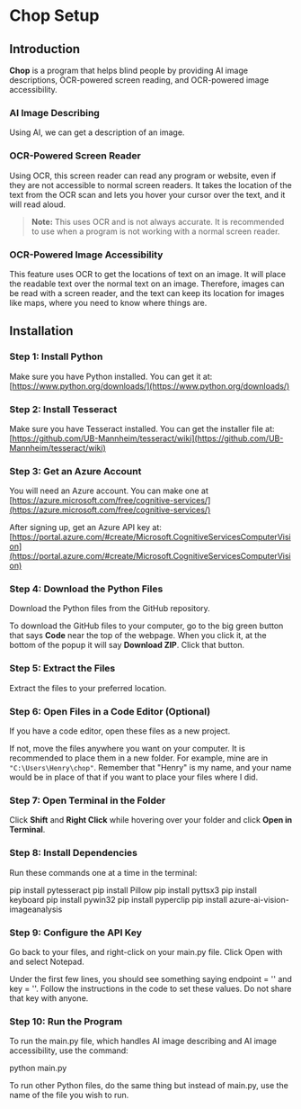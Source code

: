 # Chop Setup

## Introduction

**Chop** is a program that helps blind people by providing AI image descriptions, OCR-powered screen reading, and OCR-powered image accessibility.

### AI Image Describing

Using AI, we can get a description of an image.

### OCR-Powered Screen Reader

Using OCR, this screen reader can read any program or website, even if they are not accessible to normal screen readers. It takes the location of the text from the OCR scan and lets you hover your cursor over the text, and it will read aloud.

> **Note:** This uses OCR and is not always accurate. It is recommended to use when a program is not working with a normal screen reader.

### OCR-Powered Image Accessibility

This feature uses OCR to get the locations of text on an image. It will place the readable text over the normal text on an image. Therefore, images can be read with a screen reader, and the text can keep its location for images like maps, where you need to know where things are.

## Installation

### Step 1: Install Python

Make sure you have Python installed. You can get it at: [https://www.python.org/downloads/](https://www.python.org/downloads/)

### Step 2: Install Tesseract

Make sure you have Tesseract installed. You can get the installer file at: [https://github.com/UB-Mannheim/tesseract/wiki](https://github.com/UB-Mannheim/tesseract/wiki)

### Step 3: Get an Azure Account

You will need an Azure account. You can make one at [https://azure.microsoft.com/free/cognitive-services/](https://azure.microsoft.com/free/cognitive-services/)

After signing up, get an Azure API key at: [https://portal.azure.com/#create/Microsoft.CognitiveServicesComputerVision](https://portal.azure.com/#create/Microsoft.CognitiveServicesComputerVision)

### Step 4: Download the Python Files

Download the Python files from the GitHub repository.

To download the GitHub files to your computer, go to the big green button that says **Code** near the top of the webpage. When you click it, at the bottom of the popup it will say **Download ZIP**. Click that button.

### Step 5: Extract the Files

Extract the files to your preferred location.

### Step 6: Open Files in a Code Editor (Optional)

If you have a code editor, open these files as a new project.

If not, move the files anywhere you want on your computer. It is recommended to place them in a new folder. For example, mine are in `"C:\Users\Henry\chop"`. Remember that "Henry" is my name, and your name would be in place of that if you want to place your files where I did.

### Step 7: Open Terminal in the Folder

Click **Shift** and **Right Click** while hovering over your folder and click **Open in Terminal**.

### Step 8: Install Dependencies

Run these commands one at a time in the terminal:

pip install pytesseract
pip install Pillow
pip install pyttsx3
pip install keyboard
pip install pywin32
pip install pyperclip
pip install azure-ai-vision-imageanalysis

### Step 9: Configure the API Key
Go back to your files, and right-click on your main.py file. Click Open with and select Notepad.

Under the first few lines, you should see something saying endpoint = '' and key = ''. Follow the instructions in the code to set these values. Do not share that key with anyone.

### Step 10: Run the Program
To run the main.py file, which handles AI image describing and AI image accessibility, use the command:

python main.py

To run other Python files, do the same thing but instead of main.py, use the name of the file you wish to run.
